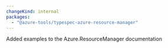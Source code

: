```yaml
---
changeKind: internal
packages:
  - "@azure-tools/typespec-azure-resource-manager"
---
```


Added examples to the Azure.ResourceManager documentation
